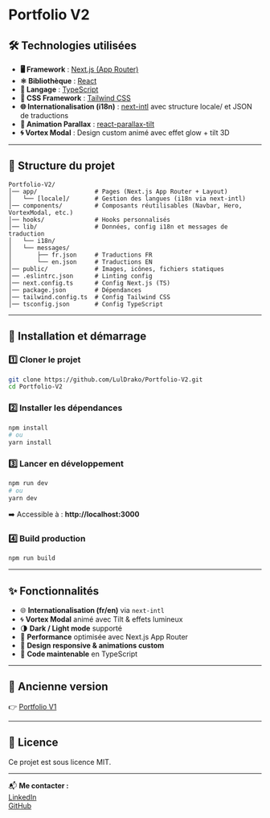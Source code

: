 
# Portfolio V2

## 🛠️ Technologies utilisées

- **🖥️ Framework** : [Next.js (App Router)](https://nextjs.org/)
- **⚛️ Bibliothèque** : [React](https://react.dev/)
- **📘 Langage** : [TypeScript](https://www.typescriptlang.org/)
- **🎨 CSS Framework** : [Tailwind CSS](https://tailwindcss.com/)
- **🌐 Internationalisation (i18n)** : [next-intl](https://next-intl-docs.vercel.app/) avec structure locale/ et JSON de traductions
- **🌈 Animation Parallax** : [react-parallax-tilt](https://www.npmjs.com/package/react-parallax-tilt)
- **🌀 Vortex Modal** : Design custom animé avec effet glow + tilt 3D

---

## 📂 Structure du projet

```
Portfolio-V2/
│── app/                # Pages (Next.js App Router + Layout)
│   └── [locale]/       # Gestion des langues (i18n via next-intl)
│── components/         # Composants réutilisables (Navbar, Hero, VortexModal, etc.)
│── hooks/              # Hooks personnalisés
│── lib/                # Données, config i18n et messages de traduction
│   └── i18n/
│   └── messages/
│       ├── fr.json     # Traductions FR
│       └── en.json     # Traductions EN
│── public/             # Images, icônes, fichiers statiques
│── .eslintrc.json      # Linting config
│── next.config.ts      # Config Next.js (TS)
│── package.json        # Dépendances
│── tailwind.config.ts  # Config Tailwind CSS
│── tsconfig.json       # Config TypeScript
```

---

## 🚀 Installation et démarrage

### 1️⃣ Cloner le projet

```bash
git clone https://github.com/LulDrako/Portfolio-V2.git
cd Portfolio-V2
```

### 2️⃣ Installer les dépendances

```bash
npm install
# ou
yarn install
```

### 3️⃣ Lancer en développement

```bash
npm run dev
# ou
yarn dev
```

➡️ Accessible à : **http://localhost:3000**

### 4️⃣ Build production

```bash
npm run build
```

---

## ✨ Fonctionnalités

- 🌐 **Internationalisation (fr/en)** via `next-intl`
- 🌀 **Vortex Modal** animé avec Tilt & effets lumineux
- 🌗 **Dark / Light mode** supporté
- 💨 **Performance** optimisée avec Next.js App Router
- 🎨 **Design responsive & animations custom**
- 🧼 **Code maintenable** en TypeScript

---

## 🔄 Ancienne version

👉 [Portfolio V1](https://luldrako.vercel.app/)

---

## 📜 Licence

Ce projet est sous licence MIT.

---

📬 **Me contacter :**  
[LinkedIn](https://www.linkedin.com/in/karim-feki-18ab66249/)  
[GitHub](https://github.com/LulDrako)
